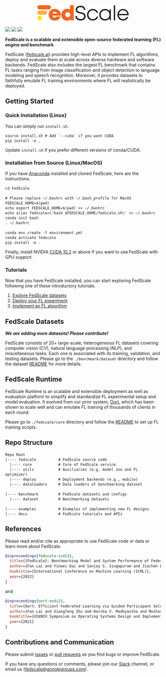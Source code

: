 <p align="center">
<img src="./docs/imgs/FedScale-logo.png" width="300" height="55"/>
</p>

[![](https://img.shields.io/badge/FedScale-Homepage-orange)](https://fedscale.ai/)
[![](https://img.shields.io/badge/Benchmark-Submit%20Results-brightgreen)](https://fedscale.ai/docs/leader_overview)
[![](https://img.shields.io/badge/FedScale-Join%20Slack-blue)](https://join.slack.com/t/fedscale/shared_invite/zt-uzouv5wh-ON8ONCGIzwjXwMYDC2fiKw)

**FedScale is a scalable and extensible open-source federated learning (FL) engine and benchmark**. 

FedScale ([fedscale.ai](https://fedscale.ai/)) provides high-level APIs to implement FL algorithms, deploy and evaluate them at scale across diverse hardware and software backends. 
FedScale also includes the largest FL benchmark that contains FL tasks ranging from image classification and object detection to language modeling and speech recognition. 
Moreover, it provides datasets to faithfully emulate FL training environments where FL will realistically be deployed.


## Getting Started

### Quick Installation (Linux)

You can simply run `install.sh`.

```
source install.sh # Add `--cuda` if you want CUDA 
pip install -e .
```

Update `install.sh` if you prefer different versions of conda/CUDA.

### Installation from Source (Linux/MacOS)

If you have [Anaconda](https://www.anaconda.com/products/distribution#download-section) installed and cloned FedScale, here are the instructions.
```
cd FedScale

# Please replace ~/.bashrc with ~/.bash_profile for MacOS
FEDSCALE_HOME=$(pwd)
echo export FEDSCALE_HOME=$(pwd) >> ~/.bashrc 
echo alias fedscale=\'bash $FEDSCALE_HOME/fedscale.sh\' >> ~/.bashrc 
conda init bash
. ~/.bashrc

conda env create -f environment.yml
conda activate fedscale
pip install -e .
```

Finally, install NVIDIA [CUDA 10.2](https://developer.nvidia.com/cuda-downloads) or above if you want to use FedScale with GPU support.


### Tutorials

Now that you have FedScale installed, you can start exploring FedScale following one of these introductory tutorials.

1. [Explore FedScale datasets](./docs/Femnist_stats.md)
2. [Deploy your FL experiment](./docs/tutorial.md)
3. [Implement an FL algorithm](./examples/README.md)


## FedScale Datasets

***We are adding more datasets! Please contribute!***

FedScale consists of 20+ large-scale, heterogeneous FL datasets covering computer vision (CV), natural language processing (NLP), and miscellaneous tasks. 
Each one is associated with its training, validation, and testing datasets. 
Please go to the `./benchmark/dataset` directory and follow the dataset [README](./benchmark/dataset/README.md) for more details.

## FedScale Runtime
FedScale Runtime is an scalable and extensible deployment as well as evaluation platform to simplify and standardize FL experimental setup and model evaluation. 
It evolved from our prior system, [Oort](https://github.com/SymbioticLab/Oort), which has been shown to scale well and can emulate FL training of thousands of clients in each round.

Please go to `./fedscale/core` directory and follow the [README](./fedscale/core/README.md) to set up FL training scripts.


## Repo Structure

```
Repo Root
|---- fedscale          # FedScale source code
  |---- core            # Core of FedScale service
  |---- utils           # Auxiliaries (e.g, model zoo and FL optimizer)
  |---- deploy          # Deployment backends (e.g., mobile)
  |---- dataloaders     # Data loaders of benchmarking dataset

|---- benchmark         # FedScale datasets and configs
  |---- dataset         # Benchmarking datasets

|---- examples          # Examples of implementing new FL designs
|---- docs              # FedScale tutorials and APIs
```

## References
Please read and/or cite as appropriate to use FedScale code or data or learn more about FedScale.

```bibtex
@inproceedings{fedscale-icml22,
  title={{FedScale}: Benchmarking Model and System Performance of Federated Learning at Scale},
  author={Fan Lai and Yinwei Dai and Sanjay S. Singapuram and Jiachen Liu and Xiangfeng Zhu and Harsha V. Madhyastha and Mosharaf Chowdhury},
  booktitle={International Conference on Machine Learning (ICML)},
  year={2022}
}
```

and  

```bibtex
@inproceedings{oort-osdi21,
  title={Oort: Efficient Federated Learning via Guided Participant Selection},
  author={Fan Lai and Xiangfeng Zhu and Harsha V. Madhyastha and Mosharaf Chowdhury},
  booktitle={USENIX Symposium on Operating Systems Design and Implementation (OSDI)},
  year={2021}
}
```

## Contributions and Communication
Please submit [issues](https://github.com/SymbioticLab/FedScale/issues) or [pull requests](https://github.com/SymbioticLab/FedScale/pulls) as you find bugs or improve FedScale.

If you have any questions or comments, please join our [Slack](https://join.slack.com/t/fedscale/shared_invite/zt-uzouv5wh-ON8ONCGIzwjXwMYDC2fiKw) channel, or email us ([fedscale@googlegroups.com](mailto:fedscale@googlegroups.com)). 


